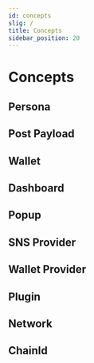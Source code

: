 ```yaml
---
id: concepts
slig: /
title: Concepts
sidebar_position: 20
---
```


# Concepts

## Persona

## Post Payload

## Wallet

## Dashboard

## Popup

## SNS Provider

## Wallet Provider

## Plugin

## Network

## ChainId
